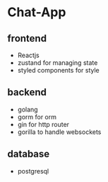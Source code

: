 # Chat-App

## frontend
- Reactjs
- zustand for managing state
- styled components for style

## backend
- golang
- gorm for orm
- gin for http router
- gorilla to handle websockets

## database
- postgresql
